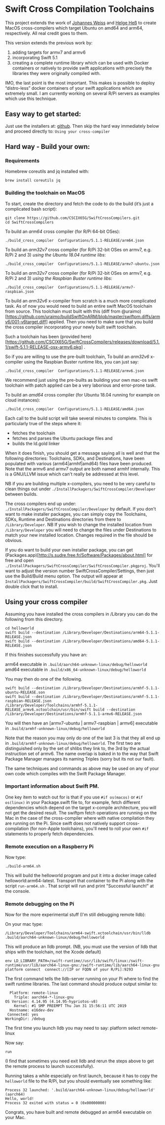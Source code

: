 # Swift Cross Compilation Toolchains

This project extends the work of [Johannes Weiss](https://github.com/weissi) and [Helge Heß](https://github.com/AlwaysRightInstitute/swift-mac2arm-x-compile-toolchain) to create MacOS cross-compilers which target Ubuntu on amd64 and arm64, respectively.  All real credit goes to them.

This version extends the previous work by:

1. adding targets for armv7 and armv6
2. incorporating Swift 5.1
3. creating a complete runtime library which can be used with Docker containers or natively to provide swift applications with precisely the libraries they were originally compiled with. 

IMO, the last point is the most important.  This makes is possible to deploy “distro-less” docker containers of your swift applications which are extremely small.  I am currently working on several R/Pi servers as examples which use this technique.

## Easy way to get started:

Just use the installers at: [github](https://github.com/CSCIX65G/SwiftCrossCompilers/releases).  Then skip the hard way immediately below and proceed directly to: `Using your cross-compiler`

## Hard way - Build your own: 

### Requirements
Homebrew coreutils and jq installed with:

    brew install coreutils jq

### Building the  toolchain on MacOS

To start, create the directory and fetch the code to do the build (it’s just a complicated bash script):

```
git clone https://github.com/CSCIX65G/SwiftCrossCompilers.git
cd SwiftCrossCompilers
```
To build an *arm64* cross compiler (for R/Pi 64-bit OSes):

    ./build_cross_compiler  Configurations/5.1.1-RELEASE/arm64.json

To build an *arm32v7* cross compiler (for R/Pi 32-bit OSes on armv7, e.g. R/Pi 2 and 3) *using the Ubuntu 18.04 runtime libs*:

    ./build_cross_compiler  Configurations/5.1.1-RELEASE/armv7-ubuntu.json
    
To build an *arm32v7* cross compiler (for R/Pi 32-bit OSes on armv7, e.g. R/Pi 2 and 3) *using the Raspbian Buster runtime libs*:

    ./build_cross_compiler  Configurations/5.1.1-RELEASE/armv7-raspbian.json

To build an *arm32v6* x-compiler from scratch is a much more complicated task.  As of now you would need to build an entire swift MacOS toolchain from source.  This toolchain must built with this 
(diff from @uraimo)[https://github.com/uraimo/buildSwiftOnARM/blob/master/swiftpm.diffs/armv6/001-v6target.diff]
applied. Then you need to make sure that you build the cross compiler incorporating your newly built swift toolchain.

Such a toolchain has been (provided here)[https://github.com/CSCIX65G/SwiftCrossCompilers/releases/download/5.1.1/swift-5.1.1-RELEASE-osx-armv6.pkg] . 

So if you are willing to use the pre-built toolchain,  To build an *arm32v6* x-compiler using the Raspbian Buster runtime libs, you can just say:

    ./build_cross_compiler  Configurations/5.1.1-RELEASE/armv6.json

We recommend just using the pre-builts as building your own mac-os swift toolchain with patch applied can be a very laborious and error-prone task.

To build an *amd64* cross compiler (for Ubuntu 18.04 running for example on cloud instances):

    ./build_cross_compiler  Configurations/5.1.1-RELEASE/amd64.json

Each call to the build script will take several minutes to complete. This is particularly true of the steps where it:

* fetches the toolchain 
* fetches and parses the Ubuntu package files and 
* builds the ld.gold linker 

When it does finish, you should get a message saying all is well and that the following directories: Toolchains, SDKs, and Destinations, have been populated with various (arm64|armhf|amd64) files have been produced.  Note that the armv6 and armv7 output are both named armhf internally.  This is a GNU/LLVM issue which can't really be addressed at this level.  

NB if you are building multiple x-compilers, you need to be very careful to clean things out under `./InstallPackagers/SwiftCrossCompiler/Developer` between builds.

The cross compilers end up under: `./InstallPackagers/SwiftCrossCompiler/Developer` by default.  If you don't want to make installer packages, you can simply copy the Toolchains, SDKs, Runtime and Destinations directories from there to `/Library/Developer`.  NB If you wish to change the installed location from `/Library/Developer` you will need to change the files under Destinations to match your new installed location.  Changes required in the file should be obvious.

If you do want to build your own installer package, you can get (Packages.app)[http://s.sudre.free.fr/Software/Packages/about.html] for free and open `./InstallPackagers/SwiftCrossCompiler/SwiftCrossCompiler.pkgproj`.  You'll want to adjust the version number SwiftCrossCompiler/Settings, then just use the Build/Build menu option.  The output will appear at `InstallPackagers/SwiftCrossCompiler/build/SwiftCrossCompiler.pkg`. Just double click that to install.

## Using your cross compiler
Assuming you have installed the cross compilers in /Library you can do the following from this directory.

    cd helloworld
    swift build --destination /Library/Developer/Destinations/arm64-5.1.1-RELEASE.json
    swift build --destination /Library/Developer/Destinations/amd64-5.1.1-RELEASE.json

If this finishes successfully you have an:
    
arm64 executable in `.build/aarch64-unknown-linux/debug/helloworld`
amd64 executable in `.build/x86_64-unknown-linux/debug/helloworld`  

You may then do one of the following.
    
    swift build --destination /Library/Developer/Destinations/armhf-5.1.1-ubuntu-RELEASE.son
    swift build --destination /Library/Developer/Destinations/armhf-5.1.1-raspbian-RELEASE.json
    /Library/Developer/Toolchains/armhf-5.1.1-RELEASE_armv6.xctoolchain/usr/bin/swift build --destination /Library/Developer/Destinations/armhf-5.1.1-armv6-RELEASE.json

You will then have an [armv7-ubuntu | armv7-raspbian | armv6] executable in `.build/armhf-unknown-linux/debug/helloworld`

Note that the reason you may only do one of the last 3 is that they all end up in  `.build/armhf-unknown-linux/debug/helloworld`. The first two are distinguished only by the set of shlibs they link to, the 3rd by the actual instruction set of armv6.  The name overlap is baked in to the way that Swift Package Manager manages its naming Triples (sorry but its not our fault).

The same techniques and commands as above may be used on any of your own code which compiles with the Swift Package Manager.

### Important information about Swift PM.

One key item to watch out for is that if you use `#if os(macos)` or `#if os(linux)` in your Package.swift file to, for example, fetch different dependencies which depend on the target x-compile architecture, you will not get the desired result.  The swiftpm fetch operations are running on the Mac in the case of the cross-compiler where with native compilation they are running on the Pi.  Since swift does not natively support cross-compilation (for non-Apple toolchains), you'll need to roll your own `#if` statements to properly fetch dependencies.

### Remote execution on a Raspberry Pi

Now type:

    ./build-arm64.sh

This will build the helloworld program and put it into a docker image called helloworld:arm64-latest.  Transport that container to the Pi along with the script `run-arm64.sh` .  That script will run and print "Successful launch!" at the console.

### Remote debugging on the Pi

Now for the more experimental stuff (I'm still debugging remote lldb):

On your mac type:

    /Library/Developer/Toolchains/arm64-swift.xctoolchain/usr/bin/lldb .build/aarch64-unknown-linux/debug/helloworld

This will produce an lldb prompt.   (NB, you must use the version of lldb that ships with the toolchain, not the Xcode default)

    env LD_LIBRARY_PATH=/swift-runtime//usr/lib/swift/linux:/swift-runtime/usr/lib/aarch64-linux-gnu:/swift-runtime/lib/aarch64-linux-gnu
    platform connect  connect://[IP or FQDN of your R/Pi]:9293

The first command tells the lldb-server running on your Pi where to find the swift runtime libraries. The last command should produce output similar to:

```
  Platform: remote-linux
    Triple: aarch64-*-linux-gnu
OS Version: 4.14.95 (4.14.95-hypriotos-v8)
    Kernel: #1 SMP PREEMPT Thu Jan 31 15:56:11 UTC 2019
  Hostname: e16dev-dev
 Connected: yes
WorkingDir: /debug
```

The first time you launch lldb you may need to say:
platform select remote-linux

Now say:

    run

(I find that sometimes you need exit lldb and rerun the steps above to get the remote process to launch successfully).

Running takes a while especially on first launch, because it has to copy the `helloworld` file to the R/Pi, but you should eventually see something like:

```
Process 32 launched: '.build/aarch64-unknown-linux/debug/helloworld' (aarch64)
Hello, world!
Process 32 exited with status = 0 (0x00000000) 
```

Congrats, you have built and remote debugged an arm64 executable on your Mac.


